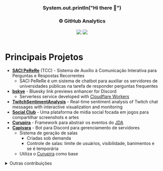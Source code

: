 <div align="center" style="display: inline_block">
  
### System.out.println("Hi there 👋")

### :gear:  GitHub Analytics

<div>
  <img align="center" src="https://github-readme-stats.vercel.app/api?username=FerroEduardo&hide=stars&count_private=true&show_icons=true&hide_rank=true&theme=dark" />
  <img align="center" src="https://github-readme-stats.vercel.app/api/top-langs/?username=FerroEduardo&layout=compact&theme=dark" />
</div>

<br>
</div>

# Principais Projetos
- [**SACI PeReRe**](https://github.com/softawii/saci-perere) (TCC) - Sistema de Auxílio à Comunicação Interativa para Perguntas e Respostas Recorrentes
    - SACI PeReRe é um sistema de chatbot para auxiliar os servidores de universidades públicas na tarefa de responder perguntas frequentes
- [**bskye**](https://github.com/FerroEduardo/bskye) - Bluesky link previews enhancer for Discord
    - Serverless service developed with [Cloudflare Workers](https://workers.cloudflare.com)
- [**TwitchSentimentAnalysis**](https://github.com/FerroEduardo/TwitchSentimentAnalysis) - Real-time sentiment analysis of Twitch chat messages with interactive visualization and monitoring
- [**Social Club**](https://github.com/FerroEduardo/social-club) - Uma plataforma de mídia social focada em jogos para compartilhar screenshots e artes
- [**Curupira**](https://github.com/softawii/curupira) - Framework para abstrair os eventos do [JDA](https://github.com/discord-jda/JDA)
- [**Capivara**](https://github.com/softawii/capivara) - Bot para Discord para gerenciamento de servidores
    - Sistema de geração de salas
         - Criadas sob demanda
         - Controle de salas: limite de usuários, visibilidade, banimentos e se é temporária
    - Utiliza o [Curupira](https://github.com/Softawii/curupira) como base

</details>

<details>
  <summary>Outras contribuições</summary>
  
  - [**code-runner**](https://github.com/FerroEduardo/code-runner) - Automating code execution and testing using pull requests and GitHub Actions
  - [**micronaut-todo**](https://github.com/FerroEduardo/micronaut-todo) - To Do list utilizando Micronaut
  - [**superhero-api**](https://github.com/FerroEduardo/superhero-api) - CRUD utilizando ASP.NET
  - [SAMU](https://github.com/Softawii/SAMU-Sistema-de-Auxilio-a-Matricula-Universitaria) - Sistema de Auxilio a Matricula Universitaria
      - Sistema utilizado para aplicar padrões de desenvolvimento
  - [Malloqueiro](https://github.com/Softawii/Malloqueiro)
      - Alternativa ao malloc do glibc
  - [algorithms-comparison](https://github.com/Softawii/algorithms-comparison)
      - Relatório comparando o desempenho do Merge Sort e Quick Sort
  - [Ginga-NCL CS:GO Spectator](https://github.com/Softawii/ginga-csgo-spectator)
      - This application tries to simulate a CS:GO spectator using Ginga-NCL.
      - "Ginga® is the middleware of the Japanese-Brazilian Digital TV System (ISDB-TB) and ITU-T Recommendation for IPTV services."
  - [Computing Together](https://github.com/CACC-Rural/semana-academica-front-end)
      - Site para a semana acadêmica do curso de Ciência da Computação da UFRRJ
</details>
